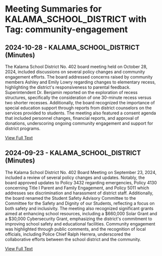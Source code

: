 # Meeting Summaries for KALAMA_SCHOOL_DISTRICT with Tag: community-engagement

## 2024-10-28 - KALAMA_SCHOOL_DISTRICT (Minutes)

The Kalama School District No. 402 board meeting held on October 28, 2024, included discussions on several policy changes and community engagement efforts. The board addressed concerns raised by community members Ashley and Emily Lowry regarding changes to elementary recess, highlighting the district's responsiveness to parental feedback. Superintendent Dr. Benjamin reported on the exploration of recess structures, specifically the consideration of one 30-minute recess versus two shorter recesses. Additionally, the board recognized the importance of special education support through reports from district counselors on the services provided to students. The meeting also featured a consent agenda that included personnel changes, financial reports, and approval of donations, underscoring ongoing community engagement and support for district programs.

[View Full Text](https://raw.githubusercontent.com/VoronoiPerspectives/WashingtonStateSchoolBoardExplorer/refs/heads/main/data/countries/usa/states/wa/counties/cowlitz/school_boards/kalama_school_district/2024/2024-10-28-minutes.txt)

## 2024-09-23 - KALAMA_SCHOOL_DISTRICT (Minutes)

The Kalama School District No. 402 Board Meeting on September 23, 2024, included a review of several policy changes and updates. Notably, the board approved updates to Policy 3432 regarding emergencies, Policy 4130 concerning Title I Parent and Family Engagement, and Policy 5011 which addresses sex discrimination and harassment of district staff. Additionally, the board renamed the Student Safety Advisory Committee to the Committee for the Safety and Dignity of our Students, reflecting a focus on both safety and inclusivity. The meeting also recognized significant grants aimed at enhancing school resources, including a $660,000 Solar Grant and a $30,000 Cybersecurity Grant, emphasizing the district's commitment to improving school safety and educational facilities. Community engagement was highlighted through public comments, and the recognition of local officials, including Police Chief Ralph Herrera, underscored the collaborative efforts between the school district and the community.

[View Full Text](https://raw.githubusercontent.com/VoronoiPerspectives/WashingtonStateSchoolBoardExplorer/refs/heads/main/data/countries/usa/states/wa/counties/cowlitz/school_boards/kalama_school_district/2024/2024-09-23-minutes.txt)

